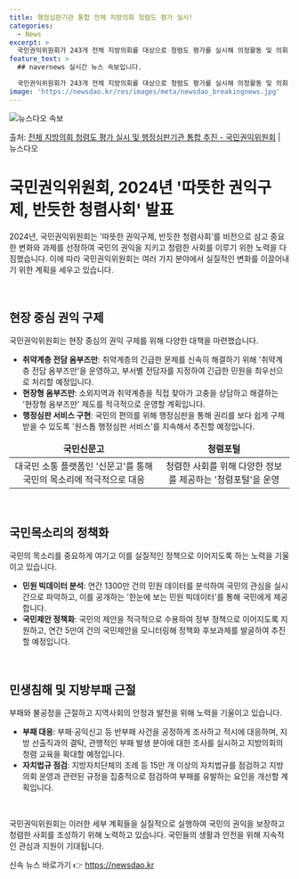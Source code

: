 ```yaml
---
title: 행정심판기관 통합 전체 지방의회 청렴도 평가 실시!
categories:
  - News
excerpt: >
  국민권익위원회가 243개 전체 지방의회를 대상으로 청렴도 평가를 실시해 의정활동 및 의회 운영의 청렴 수준을…
feature_text: >
  ## navernews 실시간 뉴스 속보입니다.

  국민권익위원회가 243개 전체 지방의회를 대상으로 청렴도 평가를 실시해 의정활동 및 의회 운영의 청렴 수준을…
image: 'https://newsdao.kr/res/images/meta/newsdao_breakingnews.jpg'
---
```


![뉴스다오 속보](https://newsdao.kr/res/images/meta/newsdao_breakingnews.jpg)

<p>출처: <a href="https://newsdao.kr/3171" rel="dofollow">전체 지방의회 청렴도 평가 실시 및 행정심판기관 통합 추진  - 국민권익위원회</a> | 뉴스다오</p>

<h1>국민권익위원회, 2024년 '따뜻한 권익구제, 반듯한 청렴사회' 발표</h1>

2024년, 국민권익위원회는 '따뜻한 권익구제, 반듯한 청렴사회'를 비전으로 삼고 중요한 변화와 과제를 선정하여 국민의 권익을 지키고 청렴한 사회를 이루기 위한 노력을 다짐했습니다. 이에 따라 국민권익위원회는 여러 가지 분야에서 실질적인 변화를 이끌어내기 위한 계획을 세우고 있습니다.

<p data-ke-size="size16">&nbsp;</p>

<h2>현장 중심 권익 구제</h2>

<p data-ke-size="size16">국민권익위원회는 현장 중심의 권익 구제를 위해 다양한 대책을 마련했습니다.</p>

<ul>
<li><b>취약계층 전담 옴부즈만</b>: 취약계층의 긴급한 문제를 신속히 해결하기 위해 '취약계층 전담 옴부즈만'을 운영하고, 부서별 전담자를 지정하여 긴급한 민원을 최우선으로 처리할 예정입니다.</li>
<li><b>현장형 옴부즈만</b>: 소외지역과 취약계층을 직접 찾아가 고충을 상담하고 해결하는 '현장형 옴부즈만' 제도를 적극적으로 운영할 계획입니다.</li>
<li><b>행정심판 서비스 구현</b>: 국민의 편의를 위해 행정심판을 통해 권리를 보다 쉽게 구제받을 수 있도록 '원스톱 행정심판 서비스'를 지속해서 추진할 예정입니다.</li>
</ul>

<table>
<thead>
<tr>
<td style="text-align: center; height: 17px;"><b>국민신문고</b></td>
<td style="text-align: center; height: 17px;"><b>청렴포털</b></td>
</tr>
</thead>
<tbody>
<tr>
<td style="text-align: center; height: 17px;">대국민 소통 플랫폼인 '신문고'를 통해 국민의 목소리에 적극적으로 대응</td>
<td style="text-align: center; height: 17px;">청렴한 사회를 위해 다양한 정보를 제공하는 '청렴포털'을 운영</td>
</tr>
</tbody>
</table>

<p data-ke-size="size16">&nbsp;</p>

<h2>국민목소리의 정책화</h2>
    
<p data-ke-size="size16">국민의 목소리를 중요하게 여기고 이를 실질적인 정책으로 이어지도록 하는 노력을 기울이고 있습니다.</p>

<ul>
<li><b>민원 빅데이터 분석</b>: 연간 1300만 건의 민원 데이터를 분석하여 국민의 관심을 실시간으로 파악하고, 이를 공개하는 '한눈에 보는 민원 빅데이터'를 통해 국민에게 제공합니다.</li>
<li><b>국민제안 정책화</b>: 국민의 제안을 적극적으로 수용하여 정부 정책으로 이어지도록 지원하고, 연간 5만여 건의 국민제안을 모니터링해 정책화 후보과제를 발굴하여 추진할 예정입니다.</li>
</ul>

<p data-ke-size="size16">&nbsp;</p>

<h2>민생침해 및 지방부패 근절</h2>

<p data-ke-size="size16">부패와 불공정을 근절하고 지역사회의 안정과 발전을 위해 노력을 기울이고 있습니다.</p>

<ul>
<li><b>부패 대응</b>: 부패·공익신고 등 반부패 사건을 공정하게 조사하고 적시에 대응하며, 지방 선출직과의 결탁, 관행적인 부패 발생 분야에 대한 조사를 실시하고 지방의회의 청렴 교육을 확대할 예정입니다.</li>
<li><b>자치법규 점검</b>: 지방자치단체의 조례 등 15만 개 이상의 자치법규를 점검하고 지방의회 운영과 관련된 규정을 집중적으로 점검하여 부패를 유발하는 요인을 개선할 계획입니다.</li>
</ul>

<p data-ke-size="size16">&nbsp;</p>

국민권익위원회는 이러한 세부 계획들을 실질적으로 실행하여 국민의 권익을 보장하고 청렴한 사회를 조성하기 위해 노력하고 있습니다. 국민들의 생활과 안전을 위해 지속적인 관심과 지원이 기대됩니다. 

신속 뉴스 바로가기 👉 <a href="https://newsdao.kr" rel="dofollow">https://newsdao.kr</a>


